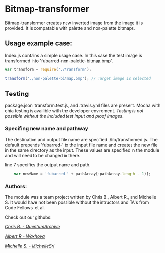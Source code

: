 # Bitmap-transformer
Bitmap-transformer creates new inverted image from the image it is provided. It is compatable with palette and non-palette bitmaps. 

## Usage example case:
Index.js contains a simple usage case. In this case the test image is transformed into 'fubarred-non-palette-bitmap.bmp'. 

```Javascript
var transform = require('./transform');

transform('./non-palette-bitmap.bmp'); // Target image is selected
```

## Testing
package.json, transform.test.js, and .travis.yml files are present. Mocha with chia testing is availible with the developer enviroment. _Testing is not possible without the included test input and proof images_.

### Specifing new name and pathway
The destination and output file name are specified ./lib/transformed.js. The default prepends 'fubarred-' to the input file name and creates the new file in the same directory as the input. These values are specified in the module and will need to be changed in there. 

line 7 specifies the output name and path.
```Javascript
    var newName = 'fubarred-' + pathArray[(pathArray.length - 1)];
```

### Authors:
The module was a team project written by Chris B., Albert R., and Michelle S. It would have not been possible without the intructors and TA's from Code Fellows, et al.

Check out our githubs:

*[Chris B. - QuantumArchive](https://github.com/QuantumArchive)*

*[Albert R - Waxhoya](https://github.com/Waxhoya)*

*[Michelle S. - MichelleSri](https://github.com/michellesri)*